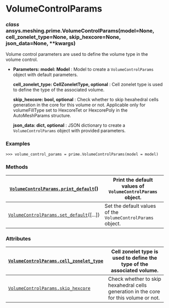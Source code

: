 <!-- vale off -->

<a id="volumecontrolparams"></a>

# VolumeControlParams

<a id="ansys.meshing.prime.VolumeControlParams"></a>

### *class* ansys.meshing.prime.VolumeControlParams(model=None, cell_zonelet_type=None, skip_hexcore=None, json_data=None, \*\*kwargs)

Volume control parameters are used to define the volume type in the volume control.

* **Parameters:**
  **model: Model**
  : Model to create a `VolumeControlParams` object with default parameters.

  **cell_zonelet_type: CellZoneletType, optional**
  : Cell zonelet type is used to define the type of the associated volume.

  **skip_hexcore: bool, optional**
  : Check whether to skip hexahedral cells generation in the core for this volume or not. Applicable only for volumeFillType set to HexcoreTet or HexcorePoly in the AutoMeshParams structure.

  **json_data: dict, optional**
  : JSON dictionary to create a `VolumeControlParams` object with provided parameters.

### Examples

```pycon
>>> volume_control_params = prime.VolumeControlParams(model = model)
```

<!-- !! processed by numpydoc !! -->

### Methods

| [`VolumeControlParams.print_default`](ansys.meshing.prime.VolumeControlParams.print_default.md#ansys.meshing.prime.VolumeControlParams.print_default)()   | Print the default values of `VolumeControlParams` object.   |
|-----------------------------------------------------------------------------------------------------------------------------------------------------------|-------------------------------------------------------------|
| [`VolumeControlParams.set_default`](ansys.meshing.prime.VolumeControlParams.set_default.md#ansys.meshing.prime.VolumeControlParams.set_default)([...])    | Set the default values of the `VolumeControlParams` object. |

### Attributes

| [`VolumeControlParams.cell_zonelet_type`](ansys.meshing.prime.VolumeControlParams.cell_zonelet_type.md#ansys.meshing.prime.VolumeControlParams.cell_zonelet_type)   | Cell zonelet type is used to define the type of the associated volume.                |
|---------------------------------------------------------------------------------------------------------------------------------------------------------------------|---------------------------------------------------------------------------------------|
| [`VolumeControlParams.skip_hexcore`](ansys.meshing.prime.VolumeControlParams.skip_hexcore.md#ansys.meshing.prime.VolumeControlParams.skip_hexcore)                  | Check whether to skip hexahedral cells generation in the core for this volume or not. |
<!-- vale on -->
